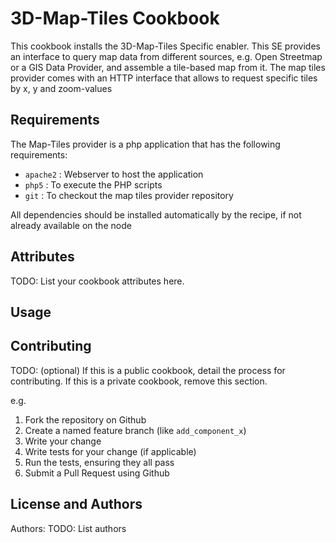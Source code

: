 3D-Map-Tiles Cookbook
==================
This cookbook installs the 3D-Map-Tiles Specific enabler. This SE provides an interface to query map data from different sources, e.g. Open Streetmap or a GIS Data Provider, and assemble a tile-based map from it.
The map tiles provider comes with an HTTP interface that allows to request specific tiles by x, y and zoom-values

Requirements
------------
The Map-Tiles provider is a php application that has the following requirements:

- `apache2` : Webserver to host the application
- `php5` : To execute the PHP scripts
- `git` : To checkout the map tiles provider repository 

All dependencies should be installed automatically by the recipe, if not already available on the node

Attributes
----------
TODO: List your cookbook attributes here.


Usage
-----


Contributing
------------
TODO: (optional) If this is a public cookbook, detail the process for contributing. If this is a private cookbook, remove this section.

e.g.
1. Fork the repository on Github
2. Create a named feature branch (like `add_component_x`)
3. Write your change
4. Write tests for your change (if applicable)
5. Run the tests, ensuring they all pass
6. Submit a Pull Request using Github

License and Authors
-------------------
Authors: TODO: List authors
